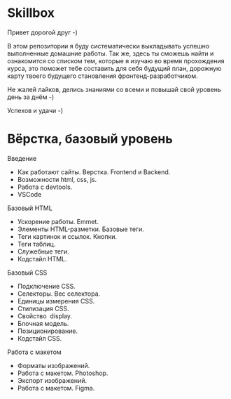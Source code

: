 # Skillbox
Привет дорогой друг -)

В этом репозитории я буду систематически выкладывать успешно выполненные домашние работы. 
Так же, здесь ты сможешь найти и ознакомится со списком тем, которые я изучаю во время прохождения курса, это поможет тебе составить для себя будущий план, дорожную карту твоего будущего становления фронтенд-разработчиком. 

Не жалей лайков, делись знаниями со всеми и повышай свой уровень день за днём -)

Успехов и удачи -)

# Вёрстка, базовый уровень
Введение
* Как работают сайты. Верстка. Frontend и Backend.
* Возможности html, css, js.
* Работа с devtools.
* VSCode

Базовый HTML
* Ускорение работы. Emmet.
* Элементы HTML-разметки. Базовые теги.
* Теги картинок и ссылок. Кнопки.
* Теги таблиц.
* Служебные теги.
* Кодстайл HTML.

Базовый CSS
* Подключение CSS.
* Селекторы. Вес селектора.
* Единицы измерения CSS.
* Стилизация CSS.
* Свойство  display.
* Блочная модель.
* Позиционирование.
* Кодстайл CSS.

Работа с макетом
* Форматы изображений.
* Работа с макетом. Photoshop.
* Экспорт изображений.
* Работа с макетом. Figma.

